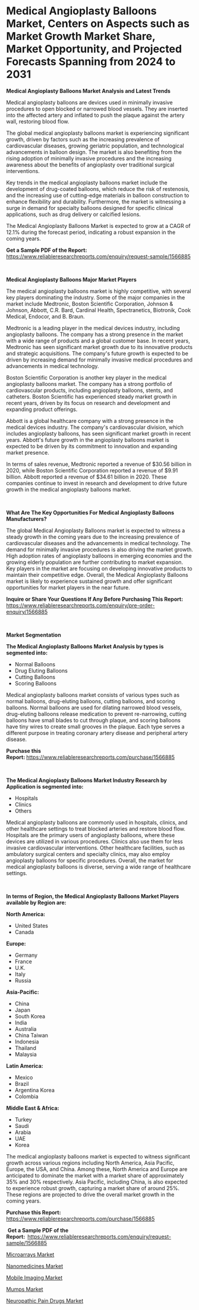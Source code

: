 <p><h1>Medical Angioplasty Balloons Market, Centers on Aspects such as Market Growth Market Share, Market Opportunity, and Projected Forecasts Spanning from 2024 to 2031</h1></p><p><strong>Medical Angioplasty Balloons Market Analysis and Latest Trends</strong></p>
<p><p>Medical angioplasty balloons are devices used in minimally invasive procedures to open blocked or narrowed blood vessels. They are inserted into the affected artery and inflated to push the plaque against the artery wall, restoring blood flow.</p><p>The global medical angioplasty balloons market is experiencing significant growth, driven by factors such as the increasing prevalence of cardiovascular diseases, growing geriatric population, and technological advancements in balloon design. The market is also benefiting from the rising adoption of minimally invasive procedures and the increasing awareness about the benefits of angioplasty over traditional surgical interventions.</p><p>Key trends in the medical angioplasty balloons market include the development of drug-coated balloons, which reduce the risk of restenosis, and the increasing use of cutting-edge materials in balloon construction to enhance flexibility and durability. Furthermore, the market is witnessing a surge in demand for specialty balloons designed for specific clinical applications, such as drug delivery or calcified lesions.</p><p>The Medical Angioplasty Balloons Market is expected to grow at a CAGR of 12.1% during the forecast period, indicating a robust expansion in the coming years.</p></p>
<p><strong>Get a Sample PDF of the Report:&nbsp;</strong> <a href="https://www.reliableresearchreports.com/enquiry/request-sample/1566885">https://www.reliableresearchreports.com/enquiry/request-sample/1566885</a></p>
<p>&nbsp;</p>
<p><strong>Medical Angioplasty Balloons Major Market Players</strong></p>
<p><p>The medical angioplasty balloons market is highly competitive, with several key players dominating the industry. Some of the major companies in the market include Medtronic, Boston Scientific Corporation, Johnson & Johnson, Abbott, C.R. Bard, Cardinal Health, Spectranetics, Biotronik, Cook Medical, Endocor, and B. Braun.</p><p>Medtronic is a leading player in the medical devices industry, including angioplasty balloons. The company has a strong presence in the market with a wide range of products and a global customer base. In recent years, Medtronic has seen significant market growth due to its innovative products and strategic acquisitions. The company's future growth is expected to be driven by increasing demand for minimally invasive medical procedures and advancements in medical technology.</p><p>Boston Scientific Corporation is another key player in the medical angioplasty balloons market. The company has a strong portfolio of cardiovascular products, including angioplasty balloons, stents, and catheters. Boston Scientific has experienced steady market growth in recent years, driven by its focus on research and development and expanding product offerings.</p><p>Abbott is a global healthcare company with a strong presence in the medical devices industry. The company's cardiovascular division, which includes angioplasty balloons, has seen significant market growth in recent years. Abbott's future growth in the angioplasty balloons market is expected to be driven by its commitment to innovation and expanding market presence.</p><p>In terms of sales revenue, Medtronic reported a revenue of $30.56 billion in 2020, while Boston Scientific Corporation reported a revenue of $9.91 billion. Abbott reported a revenue of $34.61 billion in 2020. These companies continue to invest in research and development to drive future growth in the medical angioplasty balloons market.</p></p>
<p>&nbsp;</p>
<p><strong>What Are The Key Opportunities For Medical Angioplasty Balloons Manufacturers?</strong></p>
<p><p>The global Medical Angioplasty Balloons market is expected to witness a steady growth in the coming years due to the increasing prevalence of cardiovascular diseases and the advancements in medical technology. The demand for minimally invasive procedures is also driving the market growth. High adoption rates of angioplasty balloons in emerging economies and the growing elderly population are further contributing to market expansion. Key players in the market are focusing on developing innovative products to maintain their competitive edge. Overall, the Medical Angioplasty Balloons market is likely to experience sustained growth and offer significant opportunities for market players in the near future.</p></p>
<p><strong>Inquire or Share Your Questions If Any Before Purchasing This Report:</strong> <a href="https://www.reliableresearchreports.com/enquiry/pre-order-enquiry/1566885">https://www.reliableresearchreports.com/enquiry/pre-order-enquiry/1566885</a></p>
<p>&nbsp;</p>
<p><strong>Market Segmentation</strong></p>
<p><strong>The Medical Angioplasty Balloons Market Analysis by types is segmented into:</strong></p>
<p><ul><li>Normal Balloons</li><li>Drug Eluting Balloons</li><li>Cutting Balloons</li><li>Scoring Balloons</li></ul></p>
<p><p>Medical angioplasty balloons market consists of various types such as normal balloons, drug-eluting balloons, cutting balloons, and scoring balloons. Normal balloons are used for dilating narrowed blood vessels, drug-eluting balloons release medication to prevent re-narrowing, cutting balloons have small blades to cut through plaque, and scoring balloons have tiny wires to create small grooves in the plaque. Each type serves a different purpose in treating coronary artery disease and peripheral artery disease.</p></p>
<p><strong>Purchase this Report:&nbsp;</strong><a href="https://www.reliableresearchreports.com/purchase/1566885">https://www.reliableresearchreports.com/purchase/1566885</a></p>
<p>&nbsp;</p>
<p><strong>The Medical Angioplasty Balloons Market Industry Research by Application is segmented into:</strong></p>
<p><ul><li>Hospitals</li><li>Clinics</li><li>Others</li></ul></p>
<p><p>Medical angioplasty balloons are commonly used in hospitals, clinics, and other healthcare settings to treat blocked arteries and restore blood flow. Hospitals are the primary users of angioplasty balloons, where these devices are utilized in various procedures. Clinics also use them for less invasive cardiovascular interventions. Other healthcare facilities, such as ambulatory surgical centers and specialty clinics, may also employ angioplasty balloons for specific procedures. Overall, the market for medical angioplasty balloons is diverse, serving a wide range of healthcare settings.</p></p>
<p>&nbsp;</p>
<p><strong>In terms of Region, the Medical Angioplasty Balloons Market Players available by Region are:</strong></p>
<p>
    <p> <strong> North America: </strong>
        <ul>
            <li>United States</li>
            <li>Canada</li>
        </ul>
        </p> 
    <p> <strong> Europe: </strong>
        <ul>
            <li>Germany</li>
            <li>France</li>
            <li>U.K.</li>
            <li>Italy</li>
            <li>Russia</li>
        </ul>
        </p> 
    <p> <strong> Asia-Pacific: </strong>
        <ul>
            <li>China</li>
            <li>Japan</li>
            <li>South Korea</li>
            <li>India</li>
            <li>Australia</li>
            <li>China Taiwan</li>
            <li>Indonesia</li>
            <li>Thailand</li>
            <li>Malaysia</li>
        </ul>
        </p> 
    <p> <strong> Latin America: </strong>
        <ul>
            <li>Mexico</li>
            <li>Brazil</li>
            <li>Argentina Korea</li>
            <li>Colombia</li>
        </ul>
        </p> 
    <p> <strong> Middle East & Africa: </strong>
        <ul>
            <li>Turkey</li>
            <li>Saudi</li>
            <li>Arabia</li>
            <li>UAE</li>
            <li>Korea</li>
        </ul>
    </p>
    </p>
<p><p>The medical angioplasty balloons market is expected to witness significant growth across various regions including North America, Asia Pacific, Europe, the USA, and China. Among these, North America and Europe are anticipated to dominate the market with a market share of approximately 35% and 30% respectively. Asia Pacific, including China, is also expected to experience robust growth, capturing a market share of around 25%. These regions are projected to drive the overall market growth in the coming years.</p></p>
<p><strong>Purchase this Report: </strong><a href="https://www.reliableresearchreports.com/purchase/1566885">https://www.reliableresearchreports.com/purchase/1566885</a></p>
<p>&nbsp;<strong>Get a Sample PDF of the Report:&nbsp;&nbsp;</strong><a href="https://www.reliableresearchreports.com/enquiry/request-sample/1566885">https://www.reliableresearchreports.com/enquiry/request-sample/1566885</a></p>
<p><strong></strong></p>
<p><p><a href="https://medium.com/@sydniledner/microarrays-market-competitive-analysis-market-trends-and-forecast-to-2031-b3f2ba0fe351">Microarrays Market</a></p><p><a href="https://medium.com/@sydniledner/nanomedicines-market-exploring-market-share-market-trends-and-future-growth-e55e9d79c517">Nanomedicines Market</a></p><p><a href="https://medium.com/@sydniledner/mobile-imaging-market-size-and-market-trends-complete-industry-overview-2024-to-2031-9a3da93f016d">Mobile Imaging Market</a></p><p><a href="https://medium.com/@sydniledner/mumps-market-furnishes-information-on-market-share-market-trends-and-market-growth-ee49981fcf88">Mumps Market</a></p><p><a href="https://medium.com/@sydniledner/neuropathic-pain-drugs-market-size-cagr-trends-2024-2030-0f94fa59971f">Neuropathic Pain Drugs Market</a></p></p>